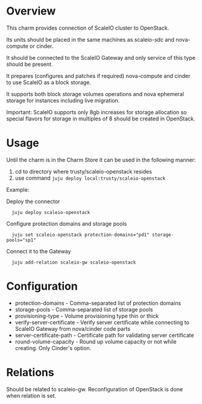 # Overview

This charm provides connection of ScaleIO cluster to OpenStack.

Its units should be placed in the same machines as scaleio-sdc and nova-compute or cinder.

It should be connected to the ScaleIO Gateway and only service of this type should be present.

It prepares (configures and patches if required) nova-compute and cinder to use ScaleIO as a block storage.

It supports both block storage volumes operations and nova ephemeral storage for instances including live migration.

Important: ScaleIO supports only 8gb increases for storage allocation so special flavors for storage in multiples of 8
should be created in OpenStack.

# Usage

Until the charm is in the Charm Store it can be used in the following manner:

1. cd to directory where trusty/scaleio-openstack resides
2. use command ```juju deploy local:trusty/scaleio-openstack```

Example:

  Deploy the connector
  ```
    juju deploy scaleio-openstack
  ```

  Configure protection domains and storage pools
  ```
    juju set scaleio-openstack protection-domains="pd1" storage-pools="sp1"
  ```

  Connect it to the Gateway
  ```
    juju add-relation scaleio-gw scaleio-openstack
  ```

# Configuration

* protection-domains - Comma-separated list of protection domains
* storage-pools - Comma-separated list of storage pools
* provisioning-type - Volume provisioning type thin or thick
* verify-server-certificate - Verify server certificate while connecting to ScaleIO Gateway from nova/cinder code parts
* server-certificate-path - Certificate path for validating server certificate
* round-volume-capacity - Round up volume capacity or not while creating. Only Cinder's option.

# Relations

Should be related to scaleio-gw. Reconfiguration of OpenStack is done when relation is set.
